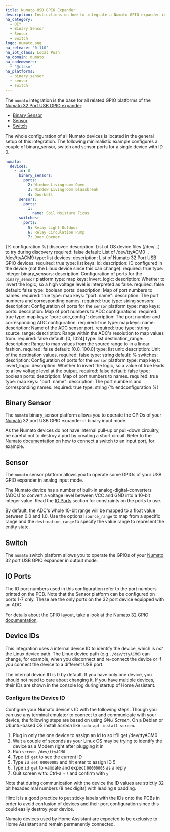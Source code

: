 ```yaml
---
title: Numato USB GPIO Expander
description: Instructions on how to integrate a Numato GPIO expander into Home Assistant.
ha_category:
  - DIY
  - Binary Sensor
  - Sensor
  - Switch
logo: numato.png
ha_release: '0.110'
ha_iot_class: Local Push
ha_domain: numato
ha_codeowners:
  - '@clssn'
ha_platforms:
  - binary_sensor
  - sensor
  - switch
---
```


The `numato` integration is the base for all related GPIO platforms of the
[Numato 32 Port USB GPIO expander](https://numato.com/product/32-channel-usb-gpio-module-with-analog-inputs):

- [Binary Sensor](#binary-sensor)
- [Sensor](#sensor)
- [Switch](#switch)

The whole configuration of all Numato devices is located in the general setup
of this integration. The following minimalistic example configures a couple of
binary_sensor, switch and sensor ports for a single device with ID 0.

```yaml
numato:
  devices:
    - id: 0
      binary_sensors:
        ports:
          2: Window Livingroom Open
          3: Window Livingroom Glassbreak
          4: Doorbell
      sensors:
        ports:
          1:
            name: Soil Moisture Ficus
      switches:
        ports:
          5: Relay Light Outdoor
          6: Relay Circulation Pump
          7: Door Opener
```

{% configuration %}
discover:
  description: List of OS device files (/dev/...) to try during discovery
  required: false
  default: List of /dev/ttyACM0 .. /dev/ttyACM9
  type: list
devices:
  description: List of Numato 32 Port USB GPIO devices.
  required: true
  type: list
  keys:
    id:
      description: ID configured in the device (not the Linux device since this can change).
      required: true
      type: integer
    binary_sensors:
      description: Configuration of ports for the `binary_sensor` platform
      type: map
      keys:
        invert_logic:
          description: Whether to invert the logic, so a high voltage level is interpreted as false.
          required: false
          default: false
          type: boolean
        ports:
          description: Map of port numbers to names.
          required: true
          type: map
          keys:
            "port: name":
              description: The port numbers and corresponding names.
              required: true
              type: string
    sensors:
      description: Configuration of ports for the `sensor` platform
      type: map
      keys:
        ports:
          description: Map of port numbers to ADC configurations.
          required: true
          type: map
          keys:
            "port: adc_config":
              description: The port number and corresponding ADC configuration.
              required: true
              type: map
              keys:
                name:
                  description: Name of the ADC sensor port.
                  required: true
                  type: string
                source_range:
                  description: Range within the ADC's resolution to map values from.
                  required: false
                  default: [0, 1024]
                  type: list
                destination_range:
                  description: Range to map values from the source range to in a linear fashion.
                  required: false
                  default: [0.0, 100.0]
                  type: list
                unit:
                  description: Unit of the destination values.
                  required: false
                  type: string
                  default: \%
    switches:
      description: Configuration of ports for the `sensor` platform
      type: map
      keys:
        invert_logic:
          description: Whether to invert the logic, so a value of true leads to a low voltage level at the output.
          required: false
          default: false
          type: boolean
        ports:
          description: Map of port numbers to names.
          required: true
          type: map
          keys:
            "port: name":
              description: The port numbers and corresponding names.
              required: true
              type: string
{% endconfiguration %}

## Binary Sensor

The `numato` binary_sensor platform allows you to operate the GPIOs of your
[Numato](https://numato.com) 32 port USB GPIO expander in binary input mode.

<div class='note warning'>

As the Numato devices do not have internal pull-up or pull-down circuitry,
be careful not to destroy a port by creating a short circuit. Refer to the
[Numato documentation](https://numato.com/docs/32-channel-usb-gpio-module-with-analog-inputs/#gpio-with-switches-8)
on how to connect a switch to an input port, for example.

</div>

## Sensor

The `numato` sensor platform allows you to operate some GPIOs of your USB GPIO
expander in analog input mode.

The Numato device has a number of built-in analog-digital-converters (ADCs) to
convert a voltage level between VCC and GND into a 10-bit integer value. Read
the [IO Ports](#io-ports) section for constraints on the ports to use.

By default, the ADC's whole 10-bit range will be mapped to a float value between
0.0 and 1.0. Use the optional `source_range` to map from a specific range and
the `destination_range` to specify the value range to represent the entity
state.

## Switch

The `numato` switch platform allows you to operate the GPIOs of your
[Numato](https://numato.com) 32 port USB GPIO expander in output mode.

## IO Ports

The IO port numbers used in this configuration refer to the port numbers
printed on the PCB. Note that the Sensor platform can be configured on ports
1-7 only. These are the only ports on the 32 port device equipped with an ADC.

For details about the GPIO layout, take a look at the [Numato 32 GPIO
documentation](https://numato.com/docs/32-channel-usb-gpio-module-with-analog-inputs).

## Device IDs

This integration uses a internal device ID to identify the device, which is
_not_ the Linux device path. The Linux device path (e.g., `/dev/ttyACM0`) can
change, for example, when you disconnect and re-connect the device or if you
connect the device to a different USB port.

The internal device ID is 0 by default. If you have only one device, you should
not need to care about changing it. If you have multiple devices, their IDs are
shown in the console log during startup of Home Assistant.

### Configure the Device ID

Configure your Numato device's ID with the following steps. Though you can use
any terminal emulator to connect to and communicate with your device, the
following steps are based on using _GNU Screen_. On a Debian or Ubuntu-based OS
install _Screen_ like `sudo apt install screen`.

1. Plug in only the one device to assign an id to so it'll get /dev/ttyACM0
2. Wait a couple of seconds as your Linux OS may be trying to identify the
   device as a Modem right after plugging it in
3. Run `screen /dev/ttyACM0`
4. Type `id get` to see the current ID
5. Type `id set 00000005` and hit enter to assign ID 5
6. Type `id get` to validate and expect `00000005` as a reply
7. Quit screen with: Ctrl-a + \ and confirm with `y`

Note that during communication with the device the ID values are strictly 32
bit hexadecimal numbers (8 hex digits) with leading `0` padding.

Hint: It is a good practice to put sticky labels with the IDs onto the PCBs in
order to avoid confusion of devices and their port configuration since this
could easily destroy your device.

<div class='note warning'>
Numato devices used by Home Assistant are expected to be exclusive to Home
Assistant and remain permanently connected.
</div>
